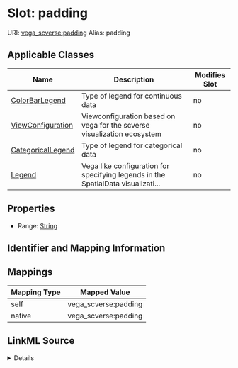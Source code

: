 

# Slot: padding 



URI: [vega_scverse:padding](https://w3id.org/scverse/vega-scverse/padding)
Alias: padding

<!-- no inheritance hierarchy -->





## Applicable Classes

| Name | Description | Modifies Slot |
| --- | --- | --- |
| [ColorBarLegend](ColorBarLegend.md) | Type of legend for continuous data |  no  |
| [ViewConfiguration](ViewConfiguration.md) | Viewconfiguration based on vega for the scverse visualization ecosystem |  no  |
| [CategoricalLegend](CategoricalLegend.md) | Type of legend for categorical data |  no  |
| [Legend](Legend.md) | Vega like configuration for specifying legends in the SpatialData visualizati... |  no  |







## Properties

* Range: [String](String.md)





## Identifier and Mapping Information








## Mappings

| Mapping Type | Mapped Value |
| ---  | ---  |
| self | vega_scverse:padding |
| native | vega_scverse:padding |




## LinkML Source

<details>
```yaml
name: padding
alias: padding
domain_of:
- ViewConfiguration
- Legend
range: string

```
</details>